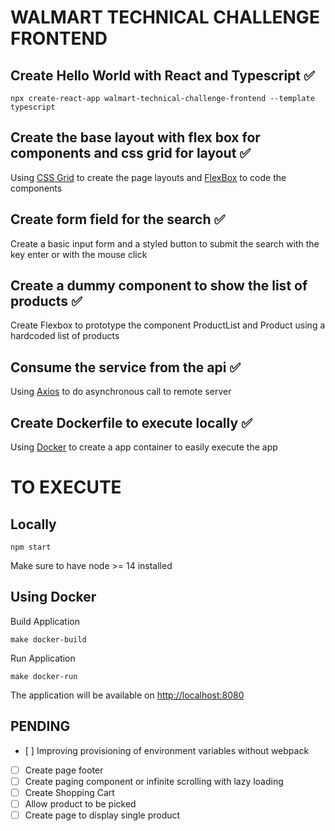 # WALMART TECHNICAL CHALLENGE FRONTEND

## Create Hello World with React and Typescript :white_check_mark:

```
npx create-react-app walmart-technical-challenge-frontend --template typescript
```

## Create the base layout with flex box for components and css grid for layout :white_check_mark:

Using [CSS Grid](https://developer.mozilla.org/es/docs/Web/CSS/CSS_Grid_Layout) to create the page layouts and [FlexBox](https://developer.mozilla.org/es/docs/Web/CSS/CSS_Flexible_Box_Layout/Conceptos_Basicos_de_Flexbox) to code the components

## Create form field for the search :white_check_mark:

Create a basic input form and a styled button to submit the search with the key enter or with the mouse click

## Create a dummy component to show the list of products :white_check_mark:

Create Flexbox to prototype the component ProductList and Product using a hardcoded list of products

## Consume the service from the api :white_check_mark:

Using [Axios](https://github.com/axios/axios) to do asynchronous call to remote server

## Create Dockerfile to execute locally :white_check_mark:

Using [Docker]() to create a app container to easily execute the app

# TO EXECUTE

## Locally

```
npm start
```

Make sure to have node >= 14 installed

## Using Docker

Build Application

```
make docker-build
```

Run Application

```
make docker-run
```

The application will be available on [http://localhost:8080](http://localhost:8080)

## PENDING

- [ ] Improving provisioning of environment variables without webpack
- [ ] Create page footer
- [ ] Create paging component or infinite scrolling with lazy loading
- [ ] Create Shopping Cart
- [ ] Allow product to be picked
- [ ] Create page to display single product
